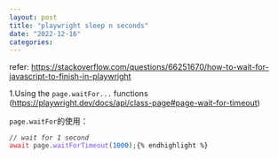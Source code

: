 ```yaml
---
layout: post
title: "playwright sleep n seconds"
date: "2022-12-16"
categories: 
---
```

<p>refer: <a href="https://stackoverflow.com/questions/66251670/how-to-wait-for-javascript-to-finish-in-playwright">https://stackoverflow.com/questions/66251670/how-to-wait-for-javascript-to-finish-in-playwright</a></p>

<p>1.Using the <code>page.waitFor...</code> functions&nbsp; (<a href="https://playwright.dev/docs/api/class-page#page-wait-for-timeout">https://playwright.dev/docs/api/class-page#page-wait-for-timeout</a>)</p>

<p><code>page.waitFor</code>的使用：</p>

<pre>
<code><span style="color:#393a34"><em>// wait for 1 second</em>
</span><span style="color:#393a34"><span style="color:#cf222e">await</span> page<span style="color:#393a34">.</span><span style="color:#8250df">waitForTimeout</span><span style="color:#393a34">(</span><span style="color:#005cc5">1000</span><span style="color:#393a34">)</span><span style="color:#393a34">;</span></span>{% endhighlight %}

<p>&nbsp;</p>

<p>&nbsp;</p>

